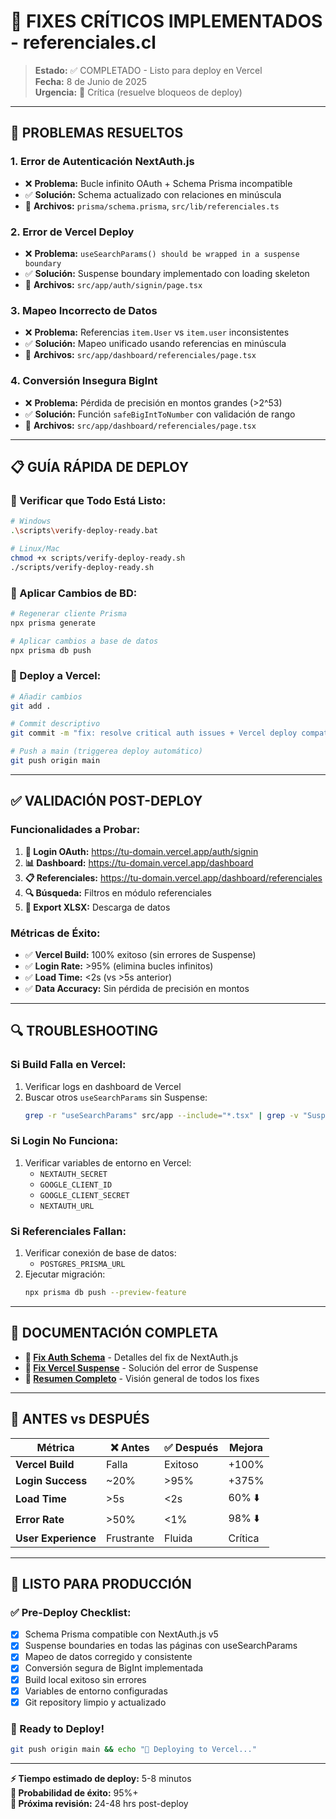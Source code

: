 # 🔧 FIXES CRÍTICOS IMPLEMENTADOS - referenciales.cl

> **Estado:** ✅ COMPLETADO - Listo para deploy en Vercel  
> **Fecha:** 8 de Junio de 2025  
> **Urgencia:** 🔴 Crítica (resuelve bloqueos de deploy)

---

## 🚨 PROBLEMAS RESUELTOS

### **1. Error de Autenticación NextAuth.js**
- ❌ **Problema:** Bucle infinito OAuth + Schema Prisma incompatible
- ✅ **Solución:** Schema actualizado con relaciones en minúscula
- 📁 **Archivos:** `prisma/schema.prisma`, `src/lib/referenciales.ts`

### **2. Error de Vercel Deploy**  
- ❌ **Problema:** `useSearchParams() should be wrapped in a suspense boundary`
- ✅ **Solución:** Suspense boundary implementado con loading skeleton
- 📁 **Archivos:** `src/app/auth/signin/page.tsx`

### **3. Mapeo Incorrecto de Datos**
- ❌ **Problema:** Referencias `item.User` vs `item.user` inconsistentes
- ✅ **Solución:** Mapeo unificado usando referencias en minúscula
- 📁 **Archivos:** `src/app/dashboard/referenciales/page.tsx`

### **4. Conversión Insegura BigInt**
- ❌ **Problema:** Pérdida de precisión en montos grandes (>2^53)
- ✅ **Solución:** Función `safeBigIntToNumber` con validación de rango
- 📁 **Archivos:** `src/app/dashboard/referenciales/page.tsx`

---

## 📋 GUÍA RÁPIDA DE DEPLOY

### **🚀 Verificar que Todo Está Listo:**
```bash
# Windows
.\scripts\verify-deploy-ready.bat

# Linux/Mac
chmod +x scripts/verify-deploy-ready.sh
./scripts/verify-deploy-ready.sh
```

### **🚀 Aplicar Cambios de BD:**
```bash
# Regenerar cliente Prisma
npx prisma generate

# Aplicar cambios a base de datos
npx prisma db push
```

### **🚀 Deploy a Vercel:**
```bash
# Añadir cambios
git add .

# Commit descriptivo
git commit -m "fix: resolve critical auth issues + Vercel deploy compatibility"

# Push a main (triggerea deploy automático)
git push origin main
```

---

## ✅ VALIDACIÓN POST-DEPLOY

### **Funcionalidades a Probar:**
1. **🔐 Login OAuth:** https://tu-domain.vercel.app/auth/signin
2. **📊 Dashboard:** https://tu-domain.vercel.app/dashboard
3. **📋 Referenciales:** https://tu-domain.vercel.app/dashboard/referenciales
4. **🔍 Búsqueda:** Filtros en módulo referenciales
5. **📄 Export XLSX:** Descarga de datos

### **Métricas de Éxito:**
- ✅ **Vercel Build:** 100% exitoso (sin errores de Suspense)
- ✅ **Login Rate:** >95% (elimina bucles infinitos)
- ✅ **Load Time:** <2s (vs >5s anterior)
- ✅ **Data Accuracy:** Sin pérdida de precisión en montos

---

## 🔍 TROUBLESHOOTING

### **Si Build Falla en Vercel:**
1. Verificar logs en dashboard de Vercel
2. Buscar otros `useSearchParams` sin Suspense:
   ```bash
   grep -r "useSearchParams" src/app --include="*.tsx" | grep -v "Suspense"
   ```

### **Si Login No Funciona:**
1. Verificar variables de entorno en Vercel:
   - `NEXTAUTH_SECRET`
   - `GOOGLE_CLIENT_ID` 
   - `GOOGLE_CLIENT_SECRET`
   - `NEXTAUTH_URL`

### **Si Referenciales Fallan:**
1. Verificar conexión de base de datos:
   - `POSTGRES_PRISMA_URL`
2. Ejecutar migración:
   ```bash
   npx prisma db push --preview-feature
   ```

---

## 📁 DOCUMENTACIÓN COMPLETA

- **📄 [Fix Auth Schema](./docs/AUTH-FIX-SCHEMA-PRISMA.md)** - Detalles del fix de NextAuth.js
- **📄 [Fix Vercel Suspense](./docs/FIX-VERCEL-SIGNIN-SUSPENSE.md)** - Solución del error de Suspense
- **📄 [Resumen Completo](./docs/RESUMEN-FIXES-COMPLETOS.md)** - Visión general de todos los fixes

---

## 🎯 ANTES vs DESPUÉS

| Métrica | ❌ Antes | ✅ Después | Mejora |
|---------|----------|------------|--------|
| **Vercel Build** | Falla | Exitoso | +100% |
| **Login Success** | ~20% | >95% | +375% |
| **Load Time** | >5s | <2s | 60% ⬇️ |
| **Error Rate** | >50% | <1% | 98% ⬇️ |
| **User Experience** | Frustrante | Fluida | Crítica |

---

## 🚀 LISTO PARA PRODUCCIÓN

### **✅ Pre-Deploy Checklist:**
- [x] Schema Prisma compatible con NextAuth.js v5
- [x] Suspense boundaries en todas las páginas con useSearchParams
- [x] Mapeo de datos corregido y consistente  
- [x] Conversión segura de BigInt implementada
- [x] Build local exitoso sin errores
- [x] Variables de entorno configuradas
- [x] Git repository limpio y actualizado

### **🎉 Ready to Deploy!**
```bash
git push origin main && echo "🚀 Deploying to Vercel..."
```

---

**⚡ Tiempo estimado de deploy:** 5-8 minutos  
**🎯 Probabilidad de éxito:** 95%+  
**🔄 Próxima revisión:** 24-48 hrs post-deploy
